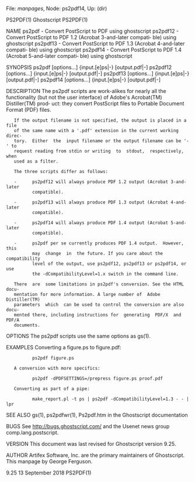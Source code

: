 File: *manpages*,  Node: ps2pdf14,  Up: (dir)

PS2PDF(1)                         Ghostscript                        PS2PDF(1)



NAME
       ps2pdf - Convert PostScript to PDF using ghostscript
       ps2pdf12  - Convert PostScript to PDF 1.2 (Acrobat 3-and-later compati‐
       ble) using ghostscript
       ps2pdf13 - Convert PostScript to PDF 1.3 (Acrobat 4-and-later  compati‐
       ble) using ghostscript
       ps2pdf14  - Convert PostScript to PDF 1.4 (Acrobat 5-and-later compati‐
       ble) using ghostscript

SYNOPSIS
       ps2pdf  [options...] {input.[e]ps|-} [output.pdf|-]
       ps2pdf12  [options...] {input.[e]ps|-} [output.pdf|-]
       ps2pdf13  [options...] {input.[e]ps|-} [output.pdf|-]
       ps2pdf14  [options...] {input.[e]ps|-} [output.pdf|-]

DESCRIPTION
       The ps2pdf scripts are work-alikes for  nearly  all  the  functionality
       (but not the user interface) of Adobe's Acrobat(TM) Distiller(TM) prod‐
       uct: they convert PostScript files to Portable  Document  Format  (PDF)
       files.

       If the output filename is not specified, the output is placed in a file
       of the same name with a '.pdf' extension in the current working  direc‐
       tory.  Either  the  input filename or the output filename can be '-' to
       request reading from stdin or writing  to  stdout,  respectively,  when
       used as a filter.

       The three scripts differ as follows:

       -      ps2pdf12 will always produce PDF 1.2 output (Acrobat 3-and-later
              compatible).

       -      ps2pdf13 will always produce PDF 1.3 output (Acrobat 4-and-later
              compatible).

       -      ps2pdf14 will always produce PDF 1.4 output (Acrobat 5-and-later
              compatible).

       -      ps2pdf per se currently produces PDF 1.4 output.  However,  this
              may  change  in  the future. If you care about the compatibility
              level of the output, use ps2pdf12, ps2pdf13 or ps2pdf14, or  use
              the -dCompatibilityLevel=1.x switch in the command line.

       There  are  some limitations in ps2pdf's conversion. See the HTML docu‐
       mentation for more information. A large number of  Adobe  Distiller(TM)
       parameters  which  can be used to control the conversion are also docu‐
       mented there, including instructions for  generating  PDF/X  and  PDF/A
       documents.

OPTIONS
       The ps2pdf scripts use the same options as gs(1).

EXAMPLES
       Converting a figure.ps to figure.pdf:

              ps2pdf figure.ps

       A conversion with more specifics:

              ps2pdf -dPDFSETTINGS=/prepress figure.ps proof.pdf

       Converting as part of a pipe:

              make_report.pl -t ps | ps2pdf -dCompatibilityLevel=1.3 - - | lpr

SEE ALSO
       gs(1), ps2pdfwr(1),
       Ps2pdf.htm in the Ghostscript documentation

BUGS
       See    http://bugs.ghostscript.com/   and   the   Usenet   news   group
       comp.lang.postscript.

VERSION
       This document was last revised for Ghostscript version 9.25.

AUTHOR
       Artifex Software, Inc. are  the  primary  maintainers  of  Ghostscript.
       This manpage by George Ferguson.



9.25                           13 September 2018                     PS2PDF(1)
